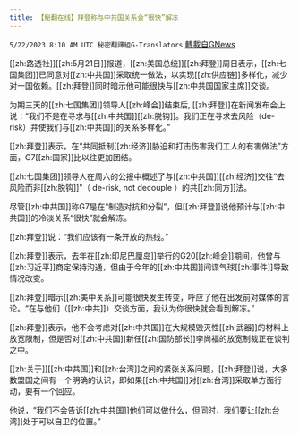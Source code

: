 ```yaml
---
title: 【秘翻在线】拜登称与中共国关系会“很快”解冻
---
```

`5/22/2023 8:10 AM UTC 秘密翻譯組G-Translators` [轉載自GNews](https://gnews.org/articles/1320682)

[[zh:路透社]][[zh:5月21日]]报道，[[zh:美国总统]][[zh:拜登]]周日表示，[[zh:七国集团]]已同意对[[zh:中共国]]采取统一做法，以实现[[zh:供应链]]多样化，减少对一国依赖。[[zh:拜登]]同时暗示他可能很快与[[zh:中共国国家主席]]交谈。

为期三天的[[zh:七国集团]]领导人[[zh:峰会]]结束后, [[zh:拜登]]在新闻发布会上说：“我们不是在寻求与[[zh:中共国]][[zh:脱钩]]。我们正在寻求去风险（de-risk）并使我们与[[zh:中共国]]的关系多样化。”

[[zh:拜登]]表示，在“共同抵制[[zh:经济]]胁迫和打击伤害我们工人的有害做法”方面，G7[[zh:国家]]比以往更加团结。

[[zh:七国集团]]领导人在周六的公报中概述了与[[zh:中共国]][[zh:经济]]交往“去风险而非[[zh:脱钩]]”（ de-risk, not decouple ）的共[[zh:同方]]法。

尽管[[zh:中共国]]称G7是在“制造对抗和分裂”，但[[zh:拜登]]说他预计与[[zh:中共国]]的冷淡关系“很快”就会解冻。

[[zh:拜登]]说：“我们应该有一条开放的热线。”

[[zh:拜登]]表示，去年在[[zh:印尼巴厘岛]]举行的G20[[zh:峰会]]期间，他曾与[[zh:习近平]]商定保持沟通，但由于今年的[[zh:中共国]]间谍气球[[zh:事件]]导致情况改变。

[[zh:拜登]]暗示[[zh:美中关系]]可能很快发生转变，呼应了他在出发前对媒体的言论。“在与他们（[[zh:中共]]）交谈方面，我认为你很快就会看到解冻。”

[[zh:拜登]]表示，他不会考虑对[[zh:中共国]]在大规模毁灭性[[zh:武器]]的材料上放宽限制，但是否对[[zh:中共国]]新任[[zh:国防部长]]李尚福的放宽制裁正在谈判之中。

[[zh:关于]][[zh:中共国]]和[[zh:台湾]]之间的紧张关系问题，[[zh:拜登]]说，大多数盟国之间有一个明确的认识，即如果[[zh:中共国]]对[[zh:台湾]]采取单方面行动，要有一个回应。

他说，“我们不会告诉[[zh:中共国]]他们可以做什么，但同时，我们要让[[zh:台湾]]处于可以自卫的位置。”
